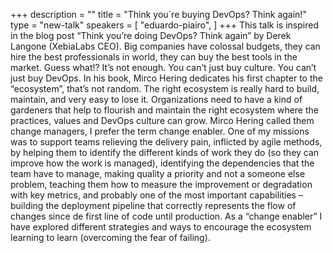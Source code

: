 +++
description = ""
title = "Think you´re buying DevOps? Think again!"
type = "new-talk"
speakers = [
        "eduardo-piairo",
]
+++
This talk is inspired in the blog post “Think you’re doing DevOps? Think again” by Derek Langone (XebiaLabs CEO). Big companies have colossal budgets, they can hire the best professionals in world, they can buy the best tools in the market. Guess what!? It’s not enough. You can’t just buy culture. You can’t just buy DevOps. In his book, Mirco Hering dedicates his first chapter to the “ecosystem”, that’s not random. The right ecosystem is really hard to build, maintain, and very easy to lose it. Organizations need to have a kind of gardeners that help to flourish and maintain the right ecosystem where the practices, values and DevOps culture can grow. Mirco Hering called them change managers, I prefer the term change enabler. One of my missions was to support teams relieving the delivery pain, inflicted by agile methods, by helping them to identify the different kinds of work they do (so they can improve how the work is managed), identifying the dependencies that the team have to manage, making quality a priority and not a someone else problem, teaching them how to measure the improvement or degradation with key metrics, and probably one of the most important capabilities – building the deployment pipeline that correctly represents the flow of changes since de first line of code until production. As a “change enabler” I have explored different strategies and ways to encourage the ecosystem learning to learn (overcoming the fear of failing).